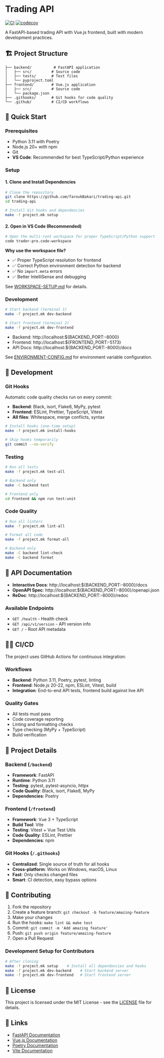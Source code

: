 # Trading API

[![CI](https://github.com/faroukBakari/trading-api/actions/workflows/ci.yml/badge.svg)](https://github.com/faroukBakari/trading-api/actions/workflows/ci.yml)
[![codecov](https://codecov.io/gh/faroukBakari/trading-api/branch/main/graph/badge.svg)](https://codecov.io/gh/faroukBakari/trading-api)

A FastAPI-based trading API with Vue.js frontend, built with modern development practices.

## 🏗️ Project Structure

```
├── backend/          # FastAPI application
│   ├── src/         # Source code
│   ├── tests/       # Test files
│   └── pyproject.toml
├── frontend/        # Vue.js application
│   ├── src/         # Source code
│   └── package.json
├── .githooks/       # Git hooks for code quality
└── .github/         # CI/CD workflows
```

## 🚀 Quick Start

### Prerequisites
- Python 3.11 with Poetry
- Node.js 20+ with npm
- Git
- **VS Code**: Recommended for best TypeScript/Python experience

### Setup

#### 1. Clone and Install Dependencies
```bash
# Clone the repository
git clone https://github.com/faroukBakari/trading-api.git
cd trading-api

# Install Git hooks and dependencies
make -f project.mk setup
```

#### 2. Open in VS Code (Recommended)
```bash
# Open the multi-root workspace for proper TypeScript/Python support
code trader-pro.code-workspace
```

**Why use the workspace file?**
- ✅ Proper TypeScript resolution for frontend
- ✅ Correct Python environment detection for backend
- ✅ No `import.meta` errors
- ✅ Better IntelliSense and debugging

See [WORKSPACE-SETUP.md](./WORKSPACE-SETUP.md) for details.

### Development
```bash
# Start backend (terminal 1)
make -f project.mk dev-backend

# Start frontend (terminal 2)
make -f project.mk dev-frontend
```

- Backend: http://localhost:${BACKEND_PORT:-8000}
- Frontend: http://localhost:${FRONTEND_PORT:-5173}
- API Docs: http://localhost:${BACKEND_PORT:-8000}/docs

See [ENVIRONMENT-CONFIG.md](./ENVIRONMENT-CONFIG.md) for environment variable configuration.

## 🔧 Development

### Git Hooks
Automatic code quality checks run on every commit:
- **Backend**: Black, isort, Flake8, MyPy, pytest
- **Frontend**: ESLint, Prettier, TypeScript, Vitest
- **All files**: Whitespace, merge conflicts, syntax

```bash
# Install hooks (one-time setup)
make -f project.mk install-hooks

# Skip hooks temporarily
git commit --no-verify
```

### Testing
```bash
# Run all tests
make -f project.mk test-all

# Backend only
make -C backend test

# Frontend only
cd frontend && npm run test:unit
```

### Code Quality
```bash
# Run all linters
make -f project.mk lint-all

# Format all code
make -f project.mk format-all

# Backend only
make -C backend lint-check
make -C backend format
```

## 📖 API Documentation

- **Interactive Docs**: http://localhost:${BACKEND_PORT:-8000}/docs
- **OpenAPI Spec**: http://localhost:${BACKEND_PORT:-8000}/openapi.json
- **ReDoc**: http://localhost:${BACKEND_PORT:-8000}/redoc

### Available Endpoints
- `GET /health` - Health check
- `GET /api/v1/version` - API version info
- `GET /` - Root API metadata

## 🏃‍♂️ CI/CD

The project uses GitHub Actions for continuous integration:

### Workflows
- **Backend**: Python 3.11, Poetry, pytest, linting
- **Frontend**: Node.js 20-22, npm, ESLint, Vitest, build
- **Integration**: End-to-end API tests, frontend build against live API

### Quality Gates
- All tests must pass
- Code coverage reporting
- Linting and formatting checks
- Type checking (MyPy + TypeScript)
- Build verification

## 📁 Project Details

### Backend (`/backend`)
- **Framework**: FastAPI
- **Runtime**: Python 3.11
- **Testing**: pytest, pytest-asyncio, httpx
- **Code Quality**: Black, isort, Flake8, MyPy
- **Dependencies**: Poetry

### Frontend (`/frontend`)
- **Framework**: Vue 3 + TypeScript
- **Build Tool**: Vite
- **Testing**: Vitest + Vue Test Utils
- **Code Quality**: ESLint, Prettier
- **Dependencies**: npm

### Git Hooks (`/.githooks`)
- **Centralized**: Single source of truth for all hooks
- **Cross-platform**: Works on Windows, macOS, Linux
- **Fast**: Only checks changed files
- **Smart**: CI detection, easy bypass options

## 🤝 Contributing

1. Fork the repository
2. Create a feature branch: `git checkout -b feature/amazing-feature`
3. Make your changes
4. Run the hooks: `make lint && make test`
5. Commit: `git commit -m 'Add amazing feature'`
6. Push: `git push origin feature/amazing-feature`
7. Open a Pull Request

### Development Setup for Contributors
```bash
# After cloning
make -f project.mk setup    # Install all dependencies and hooks
make -f project.mk dev-backend    # Start backend server
make -f project.mk dev-frontend   # Start frontend server
```

## 📜 License

This project is licensed under the MIT License - see the [LICENSE](LICENSE) file for details.

## 🔗 Links

- [FastAPI Documentation](https://fastapi.tiangolo.com/)
- [Vue.js Documentation](https://vuejs.org/)
- [Poetry Documentation](https://python-poetry.org/)
- [Vite Documentation](https://vitejs.dev/)
